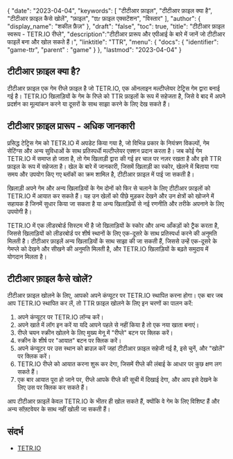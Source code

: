 {
"date": "2023-04-04",
  "keywords": [
"टीटीआर फ़ाइल",
"टीटीआर फ़ाइल क्या है",
"टीटीआर फ़ाइल कैसे खोलें",
"फ़ाइल",
"ttr फ़ाइल एक्सटेंशन",
"विस्तार"
],
  "author": {
"display_name": "शकील फ़ैज़"
},
"draft": "false",
"toc": true,
"title": "टीटीआर फ़ाइल स्वरूप - TETR.IO रीप्ले",
  "description":"टीटीआर प्रारूप और एपीआई के बारे में जानें जो टीटीआर फाइलें बना और खोल सकते हैं।",
"linktitle": "TTR",
  "menu": {
    "docs": {
      "identifier": "game-ttr",
"parent" : "game"
}
},
"lastmod": "2023-04-04"
}

## टीटीआर फ़ाइल क्या है?

टीटीआर फ़ाइल एक गेम रीप्ले फ़ाइल है जो TETR.IO, एक ऑनलाइन मल्टीप्लेयर टेट्रिस गेम द्वारा बनाई गई है। TETR.IO खिलाड़ियों के गेम के रिप्ले को TTR फ़ाइलों के रूप में सहेजता है, जिसे वे बाद में अपने प्रदर्शन का मूल्यांकन करने या दूसरों के साथ साझा करने के लिए देख सकते हैं।

## टीटीआर फ़ाइल प्रारूप - अधिक जानकारी

प्रसिद्ध टेट्रिस गेम को TETR.IO में अपडेट किया गया है, जो विभिन्न प्रकार के नियंत्रण विकल्पों, गेम सेटिंग्स और अन्य सुविधाओं के साथ प्रतिस्पर्धी मल्टीप्लेयर एक्शन प्रदान करता है। जब कोई गेम TETR.IO में समाप्त हो जाता है, तो गेम खिलाड़ी द्वारा की गई हर चाल पर नज़र रखता है और इसे TTR फ़ाइल के रूप में सहेजता है। खेल के बारे में जानकारी, जिसमें खिलाड़ी का स्कोर, खेलने में बिताया गया समय और उपयोग किए गए ब्लॉकों का क्रम शामिल है, टीटीआर फ़ाइल में पाई जा सकती है।

खिलाड़ी अपने गेम और अन्य खिलाड़ियों के गेम दोनों को फिर से चलाने के लिए टीटीआर फ़ाइलों को TETR.IO में आयात कर सकते हैं। यह उन खेलों को पीछे मुड़कर देखने और उन क्षेत्रों को खोजने में सहायक है जिनमें सुधार किया जा सकता है या अन्य खिलाड़ियों से नई रणनीति और तरीके अपनाने के लिए उपयोगी है।

TETR.IO में एक लीडरबोर्ड सिस्टम भी है जो खिलाड़ियों के स्कोर और अन्य आँकड़ों को ट्रैक करता है, जिससे खिलाड़ियों को लीडरबोर्ड पर शीर्ष स्थानों के लिए एक-दूसरे के साथ प्रतिस्पर्धा करने की अनुमति मिलती है। टीटीआर फ़ाइलें अन्य खिलाड़ियों के साथ साझा की जा सकती हैं, जिससे उन्हें एक-दूसरे के गेमप्ले को देखने और सीखने की अनुमति मिलती है, और TETR.IO खिलाड़ियों के बढ़ते समुदाय में योगदान मिलता है।

## टीटीआर फ़ाइल कैसे खोलें?

टीटीआर फ़ाइल खोलने के लिए, आपको अपने कंप्यूटर पर TETR.IO स्थापित करना होगा। एक बार जब आप TETR.IO स्थापित कर लें, तो TTR फ़ाइल खोलने के लिए इन चरणों का पालन करें:

1. अपने कंप्यूटर पर TETR.IO लॉन्च करें।
2. अपने खाते में लॉग इन करें या यदि आपने पहले से नहीं किया है तो एक नया खाता बनाएं।
3. रीप्ले चयन स्क्रीन खोलने के लिए मुख्य मेनू में "रीप्ले" बटन पर क्लिक करें।
4. स्क्रीन के शीर्ष पर "आयात" बटन पर क्लिक करें।
5. अपने कंप्यूटर पर उस स्थान को ब्राउज़ करें जहां टीटीआर फ़ाइल सहेजी गई है, इसे चुनें, और "खोलें" पर क्लिक करें।
6. TETR.IO रीप्ले को आयात करना शुरू कर देगा, जिसमें रीप्ले की लंबाई के आधार पर कुछ क्षण लग सकते हैं।
7. एक बार आयात पूरा हो जाने पर, रीप्ले आपके रीप्ले की सूची में दिखाई देगा, और आप इसे देखने के लिए उस पर क्लिक कर सकते हैं।

आप टीटीआर फ़ाइलें केवल TETR.IO के भीतर ही खोल सकते हैं, क्योंकि वे गेम के लिए विशिष्ट हैं और अन्य सॉफ़्टवेयर के साथ नहीं खोली जा सकती हैं।

## संदर्भ
* [TETR.IO](https://tetris.wiki/TETR.IO)

